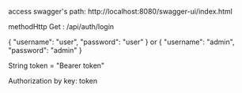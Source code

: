 access swagger's path: http://localhost:8080/swagger-ui/index.html

methodHttp Get : /api/auth/login

{
  "username": "user",
  "password": "user"
}
or
{
  "username": "admin",
  "password": "admin"
}

String token = "Bearer token"

Authorization by key: token

